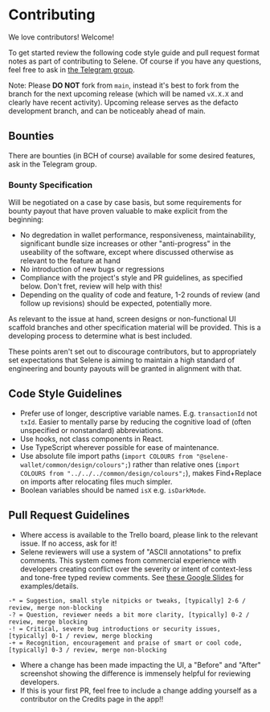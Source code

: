 # Contributing

We love contributors! Welcome!

To get started review the following code style guide and pull request format notes as part of contributing to Selene. Of course if you have any questions, feel free to ask in [the Telegram group](https://t.me/+MMbV2KEPFt84MDQ8).

Note: Please **DO NOT** fork from `main`, instead it's best to fork from the branch for the next upcoming release (which will be named `vX.X.X` and clearly have recent activity). Upcoming release serves as the defacto development branch, and can be noticeably ahead of main.

## Bounties

There are bounties (in BCH of course) available for some desired features, ask in the Telegram group.

### Bounty Specification

Will be negotiated on a case by case basis, but some requirements for bounty payout that have proven valuable to make explicit from the beginning:

- No degredation in wallet performance, responsiveness, maintainability, significant bundle size increases or other "anti-progress" in the useability of the software, except where discussed otherwise as relevant to the feature at hand
- No introduction of new bugs or regressions
- Compliance with the project's style and PR guidelines, as specified below. Don't fret, review will help with this!
- Depending on the quality of code and feature, 1-2 rounds of review (and follow up revisions) should be expected, potentially more.

As relevant to the issue at hand, screen designs or non-functional UI scaffold branches and other specification material will be provided. This is a developing process to determine what is best included.

These points aren't set out to discourage contributors, but to appropriately set expectations that Selene is aiming to maintain a high standard of engineering and bounty payouts will be granted in alignment with that.

## Code Style Guidelines

- Prefer use of longer, descriptive variable names. E.g. `transactionId` not `txId`. Easier to mentally parse by reducing the cognitive load of (often unspecified or nonstandard) abbreviations.
- Use hooks, not class components in React.
- Use TypeScript wherever possible for ease of maintenance.
- Use absolute file import paths (`import COLOURS from "@selene-wallet/common/design/colours";`) rather than relative ones (`import COLOURS from "../../../common/design/colours";`), makes Find+Replace on imports after relocating files much simpler.
- Boolean variables should be named `isX` e.g. `isDarkMode`.

## Pull Request Guidelines

- Where access is available to the Trello board, please link to the relevant issue. If no access, ask for it!
- Selene reviewers will use a system of "ASCII annotations" to prefix comments. This system comes from commercial experience with developers creating conflict over the severity or intent of context-less and tone-free typed review comments. See [these Google Slides](https://docs.google.com/presentation/d/1AA-ddE828xhXMaGKUp21vBMx20q9xOArw2-TuzkL3xM/edit?usp=sharing) for examples/details.

```
-* = Suggestion, small style nitpicks or tweaks, [typically] 2-6 / review, merge non-blocking
-? = Question, reviewer needs a bit more clarity, [typically] 0-2 / review, merge blocking
-! = Critical, severe bug introductions or security issues, [typically] 0-1 / review, merge blocking
-+ = Recognition, encouragement and praise of smart or cool code, [typically] 0-3 / review, merge non-blocking
```

- Where a change has been made impacting the UI, a "Before" and "After" screenshot showing the difference is immensely helpful for reviewing developers.
- If this is your first PR, feel free to include a change adding yourself as a contributor on the Credits page in the app!!
